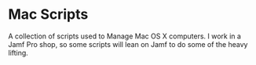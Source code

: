 # Mac Scripts

A collection of scripts used to Manage Mac OS X computers. I work in a Jamf Pro shop, so some scripts will lean on Jamf to do some of the heavy lifting.
